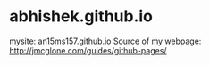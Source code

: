 # abhishek.github.io
mysite: an15ms157.github.io
Source of my webpage: http://jmcglone.com/guides/github-pages/
